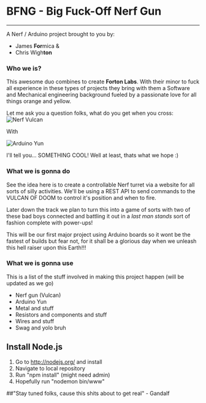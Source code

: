 # BFNG - Big Fuck-Off Nerf Gun
* * *

A Nerf / Arduino project brought to you by:
* James **For**mica &
* Chris Wigh**ton**

### Who we is?

This awesome duo combines to create **Forton Labs**. With their minor to fuck all experience in these types of projects they bring with them a Software and Mechanical engineering background fueled by a passionate love for all things orange and yellow.

Let me ask you a question folks, what do you get when you cross:
![Nerf Vulcan](http://cdn.instructables.com/FYL/KOSB/FZ383SZ1/FYLKOSBFZ383SZ1.LARGE.jpg)

With

![Arduino Yun](http://arduino.cc/en/uploads/Main/ArduinoYunFront_2_450px.jpg)

I'll tell you... SOMETHING COOL! Well at least, thats what we hope :)

### What we is gonna do

See the idea here is to create a controllable Nerf turret via a website for all sorts of silly activities. We'll be using a REST API to send commands to the VULCAN OF DOOM to control it's position and when to fire.

Later down the track we plan to turn this into a game of sorts with two of these bad boys connected and battling it out in a *last man stands* sort of fashion complete with power-ups!

This will be our first major project using Arduino boards so it wont be the fastest of builds but fear not, for it shall be a glorious day when we unleash this hell raiser upon this Earth!!!

### What we is gonna use
This is a list of the stuff involved in making this project happen (will be updated as we go)
* Nerf gun (Vulcan)
* Arduino Yun
* Metal and stuff
* Resistors and components and stuff
* Wires and stuff
* Swag and yolo bruh  

## Install Node.js

1. Go to http://nodejs.org/ and install
2. Navigate to local repository
3. Run "npm install" (might need admin)
4. Hopefully run "nodemon bin/www"
 

##"Stay tuned folks, cause this shits about to get real" - Gandalf
